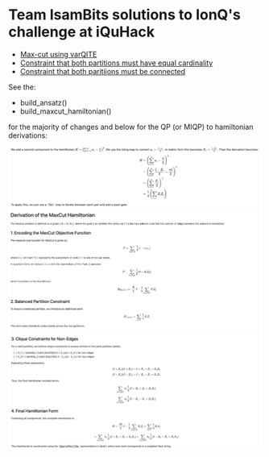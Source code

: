 # Team IsamBits solutions to IonQ's challenge at iQuHack

- [Max-cut using varQITE](1-IonQuHack2025.ipynb)
- [Constraint that both partitions must have equal cardinality](2-IonQuHack2025.ipynb)
- [Constraint that both paritiions must be connected](3-IonQuHack2025.ipynb)

See the:
- build_ansatz()
- build_maxcut_hamiltonian()

for the majority of changes and below for the QP (or MIQP) to hamiltonian derivations:

![](readme-images/2.png)
![](readme-images/3-1.png)
![](readme-images/3-2.png)